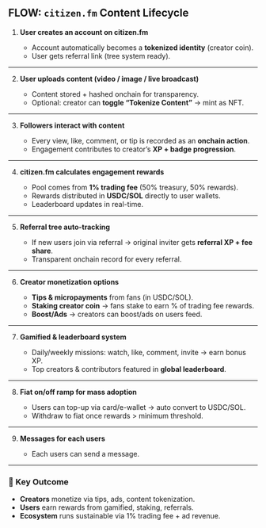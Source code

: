 ## FLOW: `citizen.fm` Content Lifecycle

1. **User creates an account on citizen.fm**

   * Account automatically becomes a **tokenized identity** (creator coin).
   * User gets referral link (tree system ready).

---

2. **User uploads content (video / image / live broadcast)**

   * Content stored + hashed onchain for transparency.
   * Optional: creator can **toggle “Tokenize Content”** → mint as NFT.

---

3. **Followers interact with content**

   * Every view, like, comment, or tip is recorded as an **onchain action**.
   * Engagement contributes to creator’s **XP + badge progression**.

---

4. **citizen.fm calculates engagement rewards**

   * Pool comes from **1% trading fee** (50% treasury, 50% rewards).
   * Rewards distributed in **USDC/SOL** directly to user wallets.
   * Leaderboard updates in real-time.

---

5. **Referral tree auto-tracking**

   * If new users join via referral → original inviter gets **referral XP + fee share**.
   * Transparent onchain record for every referral.

---

6. **Creator monetization options**

   * **Tips & micropayments** from fans (in USDC/SOL).
   * **Staking creator coin** → fans stake to earn % of trading fee rewards.
   * **Boost/Ads** → creators can boost/ads on users feed.

---

7. **Gamified & leaderboard system**

   * Daily/weekly missions: watch, like, comment, invite → earn bonus XP.
   * Top creators & contributors featured in **global leaderboard**.

---

8. **Fiat on/off ramp for mass adoption**

   * Users can top-up via card/e-wallet → auto convert to USDC/SOL.
   * Withdraw to fiat once rewards > minimum threshold.

---

9. **Messages for each users**

   * Each users can send a message.

---

### 🎯 Key Outcome

* **Creators** monetize via tips, ads, content tokenization.
* **Users** earn rewards from gamified, staking, referrals.
* **Ecosystem** runs sustainable via 1% trading fee + ad revenue.

